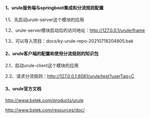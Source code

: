 #### 1、urule服务端与springboot集成和分流规则配置
1.1、先启动urule-server这个模块的应用

1.2、urule-server模块启动后的访问地址：http://127.0.0.1/urule/frame

1.3、可以导入项目：docs/ky-urule-repo-20210718204805.bak

#### 2、urule客户端的配置和使用分流规则的知识包

2.1、启动urule-client这个模块的应用

2.2、请求分流规则：http://127.0.0.1:8081/urule/test?userTag=C

#### 3、urule官方文档
http://www.bstek.com/products/urule

http://www.bstek.com/resources/doc/

